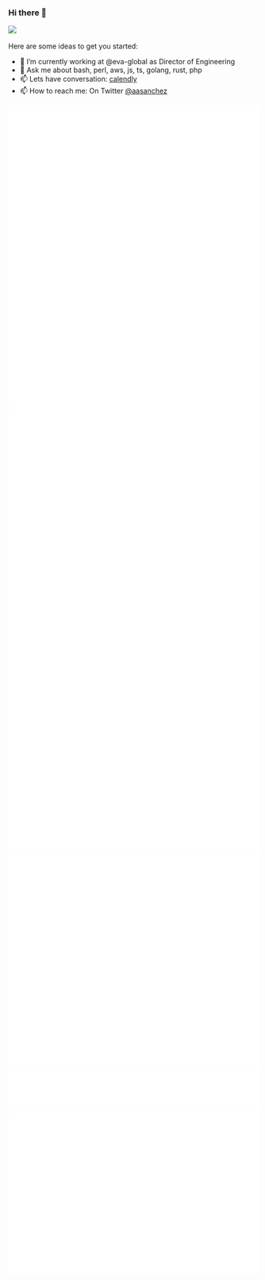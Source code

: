 ### Hi there 👋
![](https://komarev.com/ghpvc/?username=aasanchez&style=flat-square)

Here are some ideas to get you started:

- 🔭 I’m currently working at @eva-global as Director of Engineering
- 💬 Ask me about bash, perl, aws, js, ts, golang, rust, php
- 📫 Lets have conversation: [calendly](https://calendly.com/aasanchez)
- 📫 How to reach me: On Twitter [@aasanchez](https://twitter.com/aasanchez)

![header](metrics.plugin.header.svg)
![achievements](metrics.plugin.achievements.svg)
![habits](metrics.plugin.habits.svg)
![posts](metrics.plugin.posts.svg)
![isocalendar](metrics.plugin.isocalendar.svg)
